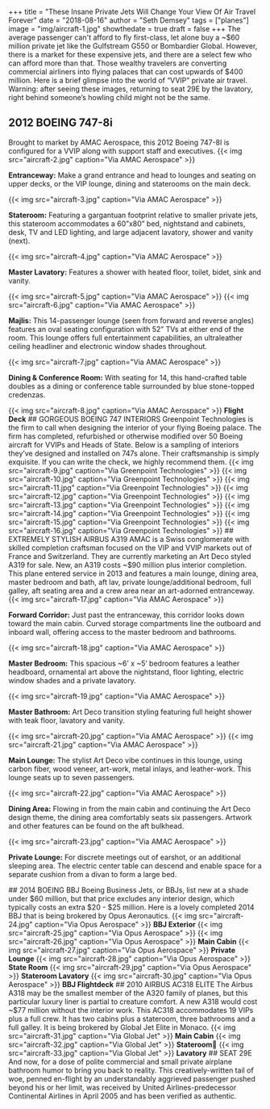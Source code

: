 +++
title = "These Insane Private Jets Will Change Your View Of Air Travel Forever"
date = "2018-08-16"
author = "Seth Demsey"
tags = ["planes"]
image = "img/aircraft-1.jpg"
showthedate = true
draft = false
+++
The average passenger can't afford to fly first-class, let alone buy a ~$60 million private jet like the Gulfstream G550 or Bombardier Global. However, there is a market for these expensive jets, and there are a select few who can afford more than that. Those wealthy travelers are converting commercial airliners into flying palaces that can cost upwards of $400 million. Here is a brief glimpse into the world of “VVIP” private air travel. Warning: after seeing these images, returning to seat 29E by the lavatory, right behind someone’s howling child might not be the same.
## 2012 BOEING 747-8i
Brought to market by AMAC Aerospace, this 2012 Boeing 747-8I is configured for a VVIP along with support staff and executives.
{{< img src="aircraft-2.jpg" caption="Via AMAC Aerospace" >}}
<p><strong>Entranceway:</strong> Make a grand entrance and head to lounges and seating on upper decks, or the VIP lounge, dining and staterooms on the main deck.</p>
{{< img src="aircraft-3.jpg" caption="Via AMAC Aerospace" >}}
<p><strong>Stateroom:</strong> Featuring a gargantuan footprint relative to smaller private jets, this stateroom accommodates a 60”x80” bed, nightstand and cabinets, desk, TV and LED lighting, and large adjacent lavatory, shower and vanity (next).</p>
{{< img src="aircraft-4.jpg" caption="Via AMAC Aerospace" >}}
<p><strong>Master Lavatory:</strong> Features a shower with heated floor, toilet, bidet, sink and vanity.</p>
{{< img src="aircraft-5.jpg" caption="Via AMAC Aerospace" >}}
{{< img src="aircraft-6.jpg" caption="Via AMAC Aerospace" >}}
<p><strong>Majlis:</strong> This 14-passenger lounge (seen from forward and reverse angles) features an oval seating configuration with 52” TVs at either end of the room. This lounge offers full entertainment capabilities, an ultraleather ceiling headliner and electronic window shades throughout.</p>
{{< img src="aircraft-7.jpg" caption="Via AMAC Aerospace" >}}
<p><strong>Dining & Conference Room:</strong> With seating for 14, this hand-crafted table doubles as a dining or conference table surrounded by blue stone-topped credenzas.</p>
{{< img src="aircraft-8.jpg" caption="Via AMAC Aerospace" >}}
<strong>Flight Deck</strong>
## GORGEOUS BOEING 747 INTERIORS
Greenpoint Technologies is the firm to call when designing the interior of your flying Boeing palace. The firm has completed, refurbished or otherwise modified over 50 Boeing aircraft for VVIPs and Heads of State. Below is a sampling of interiors they’ve designed and installed on 747s alone. Their craftsmanship is simply exquisite. If you can write the check, we highly recommend them.
{{< img src="aircraft-9.jpg" caption="Via Greenpoint Technologies" >}}
{{< img src="aircraft-10.jpg" caption="Via Greenpoint Technologies" >}}
{{< img src="aircraft-11.jpg" caption="Via Greenpoint Technologies" >}}
{{< img src="aircraft-12.jpg" caption="Via Greenpoint Technologies" >}}
{{< img src="aircraft-13.jpg" caption="Via Greenpoint Technologies" >}}
{{< img src="aircraft-14.jpg" caption="Via Greenpoint Technologies" >}}
{{< img src="aircraft-15.jpg" caption="Via Greenpoint Technologies" >}}
{{< img src="aircraft-16.jpg" caption="Via Greenpoint Technologies" >}}
## EXTREMELY STYLISH AIRBUS A319
AMAC is a Swiss conglomerate with skilled completion craftsman focused on the VIP and VVIP markets out of France and Switzerland. They are currently marketing an Art Deco styled A319 for sale. New, an A319 costs ~$90 million plus interior completion. This plane entered service in 2013 and features a main lounge, dining area, master bedroom and bath, aft lav, private lounge/additional bedroom, full galley, aft seating area and a crew area near an art-adorned entranceway.
{{< img src="aircraft-17.jpg" caption="Via AMAC Aerospace" >}}
<p><strong>Forward Corridor:</strong> Just past the entranceway, this corridor looks down toward the main cabin. Curved storage compartments line the outboard and inboard wall, offering access to the master bedroom and bathrooms.</p>
{{< img src="aircraft-18.jpg" caption="Via AMAC Aerospace" >}}
<p><strong>Master Bedroom:</strong> This spacious ~6’ x ~5’ bedroom features a leather headboard, ornamental art above the nightstand, floor lighting, electric window shades and a private lavatory.</p>
{{< img src="aircraft-19.jpg" caption="Via AMAC Aerospace" >}}
<p><strong>Master Bathroom:</strong> Art Deco transition styling featuring full height shower with teak floor, lavatory and vanity.</p>
{{< img src="aircraft-20.jpg" caption="Via AMAC Aerospace" >}}
{{< img src="aircraft-21.jpg" caption="Via AMAC Aerospace" >}}
<p><strong>Main Lounge:</strong> The stylist Art Deco vibe continues in this lounge, using carbon fiber, wood veneer, art-work, metal inlays, and leather-work. This lounge seats up to seven passengers.</p>
{{< img src="aircraft-22.jpg" caption="Via AMAC Aerospace" >}}
<p><strong>Dining Area:</strong> Flowing in from the main cabin and continuing the Art Deco design theme, the dining area comfortably seats six passengers. Artwork and other features can be found on the aft bulkhead.</p>
{{< img src="aircraft-23.jpg" caption="Via AMAC Aerospace" >}}
<p><strong>Private Lounge:</strong> For discrete meetings out of earshot, or an additional sleeping area. The electric center table can descend and enable space for a separate cushion from a divan to form a large bed.</p>
## 2014 BOEING BBJ
Boeing Business Jets, or BBJs, list new at a shade under $60 million, but that price excludes any interior design, which typically costs an extra $20 - $25 million. Here is a lovely completed 2014 BBJ that is being brokered by Opus Aeronautics.
{{< img src="aircraft-24.jpg" caption="Via Opus Aerospace" >}}
<strong>BBJ Exterior</strong>
{{< img src="aircraft-25.jpg" caption="Via Opus Aerospace" >}}
{{< img src="aircraft-26.jpg" caption="Via Opus Aerospace" >}}
<strong>Main Cabin</strong>
{{< img src="aircraft-27.jpg" caption="Via Opus Aerospace" >}}
<strong>Private Lounge</strong>
{{< img src="aircraft-28.jpg" caption="Via Opus Aerospace" >}}
<strong>State Room</strong>
{{< img src="aircraft-29.jpg" caption="Via Opus Aerospace" >}}
<strong>Stateroom Lavatory</strong>
{{< img src="aircraft-30.jpg" caption="Via Opus Aerospace" >}}
<strong>BBJ Flightdeck</strong>
## 2010 AIRBUS AC318 ELITE
The Airbus A318 may be the smallest member of the A320 family of planes, but this particular luxury liner is partial to creature comfort. A new A318 would cost ~$77 million without the interior work. This AC318 accommodates 19 VIPs plus a full crew. It has two cabins plus a stateroom, three bathrooms and a full galley. It is being brokered by Global Jet Elite in Monaco.
{{< img src="aircraft-31.jpg" caption="Via Global Jet" >}}
<strong>Main Cabin</strong>
{{< img src="aircraft-32.jpg" caption="Via Global Jet" >}}
<strong>Stateroom</strong>
{{< img src="aircraft-33.jpg" caption="Via Global Jet" >}}
<strong>Lavatory</strong>
## SEAT 29E
And now, for a dose of polite commercial and small private airplane bathroom humor to bring you back to reality.
This creatively-written tail of woe, penned en-flight by an understandably aggrieved passenger pushed beyond his or her limit, was received by United Airlines-predecessor Continental Airlines in April 2005 and has been verified as authentic.
